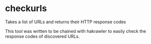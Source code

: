 # checkurls
Takes a list of URLs and returns their HTTP response codes

This tool was written to be chained with hakrawler to easily check the response codes of discovered URLs.
